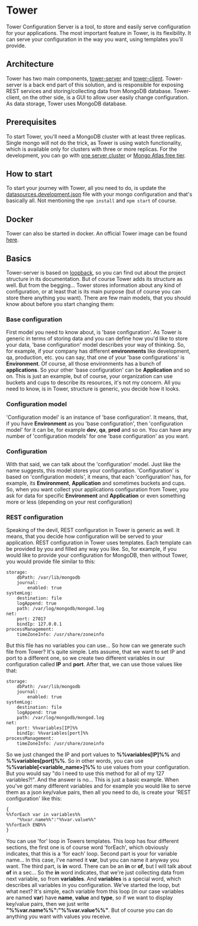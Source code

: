 # Tower
Tower Configuration Server is a tool, to store and easily serve configuration for your applications. The most important feature in Tower, is its flexibility. It can serve your configuration in the way you want, using templates you'll provide.

## Architecture
Tower has two main components, [tower-server](https://github.com/RPSoftCompany/tower-server) and [tower-client](https://github.com/RPSoftCompany/tower-client). Tower-server is a back end part of this solution, and is responsible for exposing REST services and storing/collecting data from MongoDB database. Tower-client, on the other side, is a GUI to allow user easily change configuration. As data storage, Tower uses MongoDB database.

## Prerequisites
To start Tower, you'll need a MongoDB cluster with at least three replicas. Single mongo will not do the trick, as Tower is using watch functionality, which is available only for clusters with three or more replicas.
For the development, you can go with [one server cluster](https://docs.mongodb.com/manual/tutorial/deploy-replica-set-for-testing/) or [Mongo Atlas free tier](https://www.mongodb.com/cloud/atlas).

## How to start
To start your journey with Tower, all you need to do, is update the [datasources.development.json](https://github.com/RPSoftCompany/tower-server/blob/master/server/datasources.development.js) file with your mongo configuration and that's basically all. Not mentioning the `npm install` and `npm start` of course.

## Docker
Tower can also be started in docker. An official Tower image can be found [here](https://hub.docker.com/r/rpsofttower/tower).

## Basics
Tower-server is based on [loopback](https://loopback.io/lb3), so you can find out about the project structure in its documentation. But of course Tower adds its structure as well. But from the begging...
Tower stores information about any kind of configuration, or at least that is its main purpose (but of course you can store there anything you want). There are few main models, that you should know about before you start changing them:

### Base configuration
First model you need to know about, is 'base configuration'. As Tower is generic in terms of storing data and you can define how you'd like to store your data, 'base configuration' model describes your way of thinking.
So, for example, if your company has different **environments** like development, qa, production, etc. you can say, that one of your 'base configurations' is **Environment**. Of course, all those environments has a bunch of **applications**. So your other 'base configuration' can be **Application** and so on.
This is just an example, but of course, your organization can use buckets and cups to describe its resources, it's not my concern. All you need to know, is in Tower, structure is generic, you decide how it looks.

### Configuration model
'Configuration model' is an instance of 'base configuration'. It means, that, if you have **Environment** as you 'base configuration', then 'configuration model' for it can be, for example **dev**, **qa**, **prod** and so on. You can have any number of 'configuration models' for one 'base configuration' as you want.

### Configuration
With that said, we can talk about the 'configuration' model. Just like the name suggests, this model stores your configuration. 'Configuration' is based on 'configuration models', it means, that each 'configuration' has, for example, its **Environment**, **Application** and sometimes buckets and cups. So, when you want collect your applications configuration from Tower, you ask for data for specific **Environment** and **Application** or even something more or less (depending on your rest configuration)

### REST configuration
Speaking of the devil, REST configuration in Tower is generic as well. It means, that you decide how configuration will be served to your application. REST configuration in Tower uses templates. Each template can be provided by you and filled any way you like.
So, for example, if you would like to provide your configuration for MongoDB, then without Tower, you would provide file similar to this:

    storage:
	    dbPath: /var/lib/mongodb
	    journal:
	        enabled: true
	systemLog:
	    destination: file
	    logAppend: true
	    path: /var/log/mongodb/mongod.log
    net:
	    port: 27017
	    bindIp: 127.0.0.1
    processManagement:
	    timeZoneInfo: /usr/share/zoneinfo

But this file has no variables you can use... So how can we generate such file from Tower? It's quite simple. Lets assume, that we want to set IP and port to a different one, so we create two different variables in our configuration called **IP** and **port**. After that, we can use those values like that:

    storage:
	    dbPath: /var/lib/mongodb
	    journal:
	        enabled: true
	systemLog:
	    destination: file
	    logAppend: true
	    path: /var/log/mongodb/mongod.log
    net:
	    port: %%variables[IP]%%
	    bindIp: %%variables[port]%%
    processManagement:
	    timeZoneInfo: /usr/share/zoneinfo
	    
So we just changed the IP and port values to **%%variables[IP]%%** and **%%variables[port]%%**. So in other words, you can use **%%variable[\<variable_name\>]%%** to use values from your configuration.
But you would say "do I need to use this method for all of my 127 variables?!". And the answer is no... This is just a basic example. When you've got many different variables and for example you would like to serve them as a json key/value pairs, then all you need to do, is create your 'REST configuration' like this:

	{
	%%forEach var in variables%%
		"%%var.name%%":"%%var.value%%"
	%%forEach END%%
	}

You can use 'for' loop in Towers templates. This loop has four different sections, the first one is of course word 'forEach', which obviously indicates, that this is a 'for each' loop. Second part is your for variable name... In this case, I've named it **var**, but you can name it anyway you want. The third part, is **in** word. There can be an **in** or **of**, but I will talk about **of** in a sec... So the **in** word indicates, that we're just collecting data from next variable, so from **variables**. And **variables** is a special word, which describes all variables in you configuration.
We've started the loop, but what next? It's simple, each variable from this loop (in our case variables are named **var**) have **name**, **value** and **type**, so if we want to display key/value pairs, then we just write **"%%var.name%%":"%%var.value%%"**. But of course you can do anything you want with values you receive.
